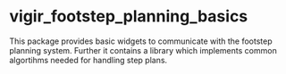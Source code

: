 # vigir_footstep_planning_basics
This package provides basic widgets to communicate with the footstep planning system. Further it contains a library which implements common algortihms needed for handling step plans.
